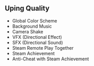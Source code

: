 <link rel="stylesheet" href="style.css">

## Uping Quality

- Global Color Scheme
- Background Music
- Camera Shake
- VFX (Directional Effect)
- SFX (Directional Sound)
- Steam Remote Play Together
- Steam Achievement
- Anti-Cheat with Steam Achievement